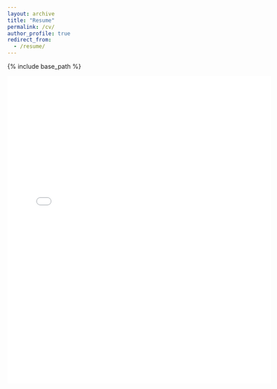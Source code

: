 ```yaml
---
layout: archive
title: "Resume"
permalink: /cv/
author_profile: true
redirect_from:
  - /resume/
---
```


{% include base_path %}

<embed src="{{ site.baseurl }}/files/yourdoc.pdf" width="600" height="700" type='application/pdf'>
